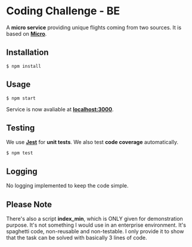 # Coding Challenge - BE
A **micro service** providing unique flights coming from two sources.
It is based on **[Micro](https://www.npmjs.com/package/micro)**.

## Installation

```shell script
$ npm install
```
 
## Usage

```shell script
$ npm start
````
Service is now avaliable at **[localhost:3000](http://localhost:3000)**.


## Testing
We use **[Jest](https://jestjs.io/en/)** for **unit tests**. We also test **code coverage** automatically.

```shell script
$ npm test
```

## Logging
No logging implemented to keep the code simple. 

## Please Note
There's also a script **index_min**, which is ONLY given for demonstration purpose.
It's not something I would use in an enterprise environment.
It's spaghetti code, non-reusable and non-testable.
I only provide it to show that the task can be solved with basically 3 lines of code.
